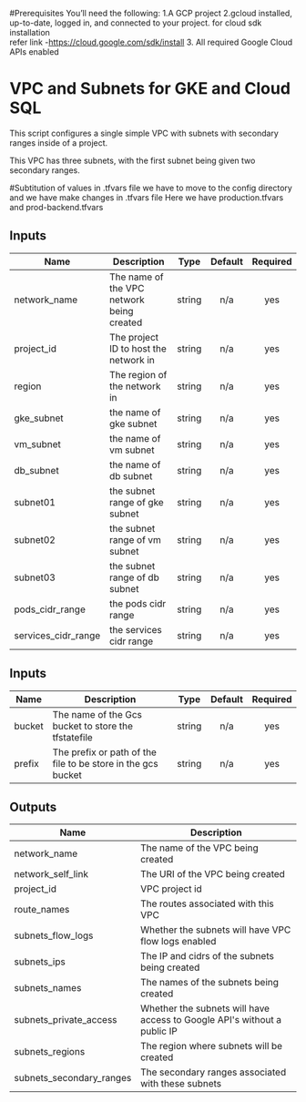#Prerequisites
You’ll need the following:
1.A GCP project
2.gcloud installed, up-to-date, logged in, and connected to your project.
  for cloud sdk installation  
  refer link -https://cloud.google.com/sdk/install
3. All required Google Cloud APIs enabled
  

# VPC and Subnets for GKE and Cloud SQL

This script configures a single simple VPC with subnets with secondary ranges inside of a project.

This VPC has three subnets, with the first subnet being given two secondary
ranges.

#Subtitution of values in .tfvars file 
we have to move to the config directory and we have make changes in .tfvars file 
Here we have production.tfvars and prod-backend.tfvars

<!-- Values for production.tfvars file -->
## Inputs

| Name | Description | Type | Default | Required |
|------|-------------|:----:|:-----:|:-----:|
| network\_name | The name of the VPC network being created | string | n/a | yes |
| project\_id | The project ID to host the network in | string | n/a | yes |
| region | The region of the network in | string | n/a | yes |
| gke\_subnet | the name of gke subnet | string | n/a | yes |
| vm\_subnet | the name of vm subnet | string | n/a | yes |
| db\_subnet | the name of db subnet | string | n/a | yes |
| subnet01 | the subnet range of gke subnet | string | n/a | yes |
| subnet02 | the subnet range of vm subnet | string | n/a | yes |
| subnet03 | the subnet range of db subnet | string | n/a | yes |
| pods\_cidr\_range | the pods cidr range | string | n/a | yes |
| services\_cidr\_range | the services cidr range | string | n/a | yes |

<!-- Backend configuration forprod-backend.tfvars -->
## Inputs

| Name | Description | Type | Default | Required |
|------|-------------|:----:|:-----:|:-----:|
| bucket | The name of the Gcs bucket to store the tfstatefile | string | n/a | yes |
| prefix | The prefix or path of the file to be store in the gcs bucket| string | n/a | yes |

## Outputs

| Name | Description |
|------|-------------|
| network\_name | The name of the VPC being created |
| network\_self\_link | The URI of the VPC being created |
| project\_id | VPC project id |
| route\_names | The routes associated with this VPC |
| subnets\_flow\_logs | Whether the subnets will have VPC flow logs enabled |
| subnets\_ips | The IP and cidrs of the subnets being created |
| subnets\_names | The names of the subnets being created |
| subnets\_private\_access | Whether the subnets will have access to Google API's without a public IP |
| subnets\_regions | The region where subnets will be created |
| subnets\_secondary\_ranges | The secondary ranges associated with these subnets |

<!-- END OF PRE-COMMIT-TERRAFORM DOCS HOOK -->
